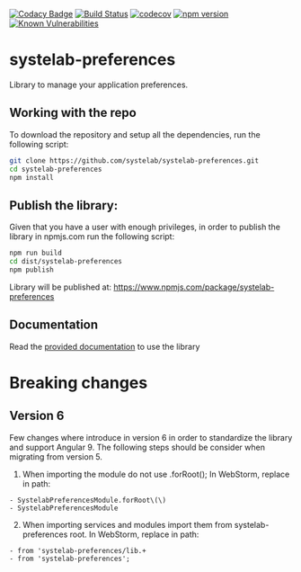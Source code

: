 [![Codacy Badge](https://api.codacy.com/project/badge/Grade/83129b70f2e6402ea33d4b43e4c207ae)](https://app.codacy.com/app/alfonsserra/systelab-preferences?utm_source=github.com&utm_medium=referral&utm_content=systelab/systelab-preferences&utm_campaign=badger)
[![Build Status](https://travis-ci.org/systelab/systelab-preferences.svg?branch=master)](https://travis-ci.org/systelab/systelab-preferences)
[![codecov](https://codecov.io/gh/systelab/systelab-preferences/branch/master/graph/badge.svg)](https://codecov.io/gh/systelab/systelab-preferences)
[![npm version](https://badge.fury.io/js/systelab-preferences.svg)](https://badge.fury.io/js/systelab-preferences)
[![Known Vulnerabilities](https://snyk.io/test/github/systelab/systelab-preferences/badge.svg?targetFile=package.json)](https://snyk.io/test/github/systelab/systelab-preferences?targetFile=package.json)

# systelab-preferences

Library to manage your application preferences.

## Working with the repo

To download the repository and setup all the dependencies, run the following script:

```bash
git clone https://github.com/systelab/systelab-preferences.git
cd systelab-preferences
npm install
```

## Publish the library:

Given that you have a user with enough privileges, in order to publish the library in npmjs.com run the following script:

```bash
npm run build
cd dist/systelab-preferences
npm publish
```

Library will be published at: https://www.npmjs.com/package/systelab-preferences

## Documentation

Read the [provided documentation](https://github.com/systelab/systelab-preferences/blob/master/projects/systelab-preferences/README.md) to use the library 

# Breaking changes

## Version 6
Few changes where introduce in version 6 in order to standardize the library and support Angular 9.
The following steps should be consider when migrating from version 5.

1. When importing the module do not use .forRoot(); In WebStorm, replace in path:
```
- SystelabPreferencesModule.forRoot\(\)
- SystelabPreferencesModule
```
2. When importing services and modules import them from systelab-preferences root. In WebStorm, replace in path:
```
- from 'systelab-preferences/lib.+ 
- from 'systelab-preferences';
```

